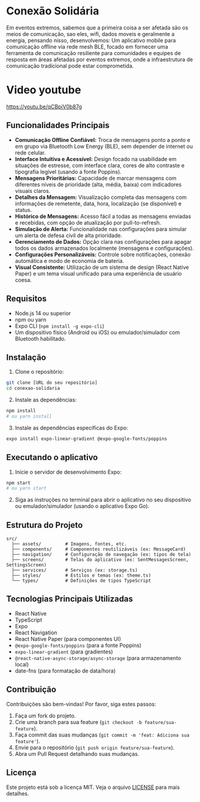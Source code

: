 # Conexão Solidária

Em eventos extremos, sabemos que a primeira coisa a ser afetada são os meios de comunicação, sao eles, wifi, dados moveis e geralmente a energia, pensando nisso, desenvolvemos:
Um aplicativo mobile para comunicação offline via rede mesh BLE, focado em fornecer uma ferramenta de comunicação resiliente para comunidades e equipes de resposta em áreas afetadas por eventos extremos, onde a infraestrutura de comunicação tradicional pode estar comprometida.

# Video youtube

https://youtu.be/qCBpiV0b87g

## Funcionalidades Principais

- **Comunicação Offline Confiável:** Troca de mensagens ponto a ponto e em grupo via Bluetooth Low Energy (BLE), sem depender de internet ou rede celular.
- **Interface Intuitiva e Acessível:** Design focado na usabilidade em situações de estresse, com interface clara, cores de alto contraste e tipografia legível (usando a fonte Poppins).
- **Mensagens Prioritárias:** Capacidade de marcar mensagens com diferentes níveis de prioridade (alta, média, baixa) com indicadores visuais claros.
- **Detalhes da Mensagem:** Visualização completa das mensagens com informações de remetente, data, hora, localização (se disponível) e status.
- **Histórico de Mensagens:** Acesso fácil a todas as mensagens enviadas e recebidas, com opção de atualização por pull-to-refresh.
- **Simulação de Alerta:** Funcionalidade nas configurações para simular um alerta de defesa civil de alta prioridade.
- **Gerenciamento de Dados:** Opção clara nas configurações para apagar todos os dados armazenados localmente (mensagens e configurações).
- **Configurações Personalizáveis:** Controle sobre notificações, conexão automática e modo de economia de bateria.
- **Visual Consistente:** Utilização de um sistema de design (React Native Paper) e um tema visual unificado para uma experiência de usuário coesa.

## Requisitos

- Node.js 14 ou superior
- npm ou yarn
- Expo CLI (`npm install -g expo-cli`)
- Um dispositivo físico (Android ou iOS) ou emulador/simulador com Bluetooth habilitado.

## Instalação

1. Clone o repositório:
```bash
git clone [URL do seu repositório]
cd conexao-solidaria
```

2. Instale as dependências:
```bash
npm install
# ou yarn install
```

3. Instale as dependências específicas do Expo:
```bash
expo install expo-linear-gradient @expo-google-fonts/poppins
```

## Executando o aplicativo

1. Inicie o servidor de desenvolvimento Expo:
```bash
npm start
# ou yarn start
```

2. Siga as instruções no terminal para abrir o aplicativo no seu dispositivo ou emulador/simulador (usando o aplicativo Expo Go).

## Estrutura do Projeto

```
src/
  ├── assets/         # Imagens, fontes, etc.
  ├── components/     # Componentes reutilizáveis (ex: MessageCard)
  ├── navigation/     # Configuração de navegação (ex: tipos de tela)
  ├── screens/        # Telas do aplicativo (ex: SentMessagesScreen, SettingsScreen)
  ├── services/       # Serviços (ex: storage.ts)
  ├── styles/         # Estilos e temas (ex: theme.ts)
  └── types/          # Definições de tipos TypeScript
```

## Tecnologias Principais Utilizadas

- React Native
- TypeScript
- Expo
- React Navigation
- React Native Paper (para componentes UI)
- `@expo-google-fonts/poppins` (para a fonte Poppins)
- `expo-linear-gradient` (para gradientes)
- `@react-native-async-storage/async-storage` (para armazenamento local)
- date-fns (para formatação de data/hora)

## Contribuição

Contribuições são bem-vindas! Por favor, siga estes passos:

1. Faça um fork do projeto.
2. Crie uma branch para sua feature (`git checkout -b feature/sua-feature`).
3. Faça commit das suas mudanças (`git commit -m 'feat: Adiciona sua feature'`).
4. Envie para o repositório (`git push origin feature/sua-feature`).
5. Abra um Pull Request detalhando suas mudanças.

## Licença

Este projeto está sob a licença MIT. Veja o arquivo [LICENSE](LICENSE) para mais detalhes. 
